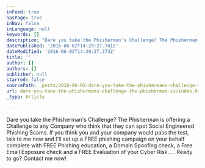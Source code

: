 ```yaml
---
inFeed: true
hasPage: true
inNav: false
inLanguage: null
keywords: []
description: "Dare you take the Phisherman's Challenge? The Phisherman is offering a Challenge to any Company who think that they can spot Social Engineered Phishing Scams. If you think you and your company would pass the test, talk to me now and I'll set up a FREE phishing campaign on your behalf complete with FREE Phishing education, a Domain Spoofing check, a Free Email Exposure check and a FREE Evaluation of your Cyber Risk..... Ready to go? Contact me now!"
datePublished: '2016-06-02T14:29:27.741Z'
dateModified: '2016-06-02T14:29:27.373Z'
title: ''
author: []
authors: []
publisher: null
starred: false
sourcePath: _posts/2016-06-02-dare-you-take-the-phishermans-challenge-the-phisherman-is.md
url: dare-you-take-the-phishermans-challenge-the-phisherman-is/index.html
_type: Article

---
```

Dare you take the Phisherman's Challenge? The Phisherman is offering a Challenge to any Company who think that they can spot Social Engineered Phishing Scams. If you think you and your company would pass the test, talk to me now and I'll set up a FREE phishing campaign on your behalf complete with FREE Phishing education, a Domain Spoofing check, a Free Email Exposure check and a FREE Evaluation of your Cyber Risk..... Ready to go? Contact me now!